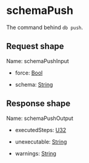# schemaPush

The command behind `db push`.



## Request shape

Name: schemaPushInput


- force: [Bool](../shapes/Bool.md)



- schema: [String](../shapes/String.md)



## Response shape

Name: schemaPushOutput


- executedSteps: [U32](../shapes/U32.md)



- unexecutable: [String](../shapes/String.md)



- warnings: [String](../shapes/String.md)



